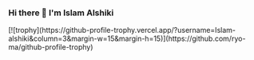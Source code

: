 
<p align="center">
<h3>Hi there 👋 I'm Islam Alshiki </h3>
[![trophy](https://github-profile-trophy.vercel.app/?username=Islam-alshiki&column=3&margin-w=15&margin-h=15)](https://github.com/ryo-ma/github-profile-trophy)
</p>
<!--
**Islam-alshiki/Islam-alshiki** is a ✨ _special_ ✨ repository because its `README.md` (this file) appears on your GitHub profile.

Here are some ideas to get you started:

- 🔭 I’m currently working on ...
- 🌱 I’m currently learning ...
- 👯 I’m looking to collaborate on ...
- 🤔 I’m looking for help with ...
- 💬 Ask me about ...
- 📫 How to reach me: ...
- 😄 Pronouns: ...
- ⚡ Fun fact: ...
-->
